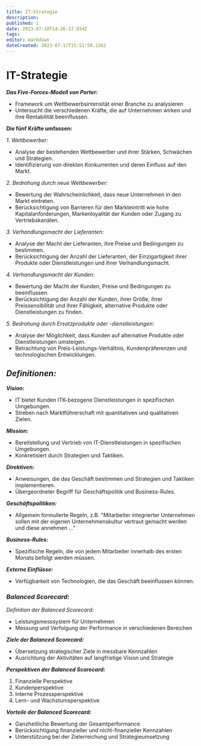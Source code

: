 ```yaml
---
title: IT-Strategie
description: 
published: 1
date: 2023-07-18T14:26:17.934Z
tags: 
editor: markdown
dateCreated: 2023-07-17T15:51:50.126Z
---
```


# IT-Strategie

**_Das Five-Forces-Modell von Porter:_**
- Framework um  Wettbewerbsintensität einer Branche zu analysieren
- Untersucht die verschiedenen Kräfte, die auf Unternehmen wirken und ihre Rentabilität beeinflussen. 

**Die fünf Kräfte umfassen:**

_1. Wettbewerber:_
- Analyse der bestehenden Wettbewerber und ihrer Stärken, Schwächen und Strategien.
- Identifizierung von direkten Konkurrenten und deren Einfluss auf den Markt.

_2. Bedrohung durch neue Wettbewerber:_
- Bewertung der Wahrscheinlichkeit, dass neue Unternehmen in den Markt eintreten.
- Berücksichtigung von Barrieren für den Markteintritt wie hohe Kapitalanforderungen, Markenloyalität der Kunden oder Zugang zu Vertriebskanälen.

_3. Verhandlungsmacht der Lieferanten:_
- Analyse der Macht der Lieferanten, ihre Preise und Bedingungen zu bestimmen.
- Berücksichtigung der Anzahl der Lieferanten, der Einzigartigkeit ihrer Produkte oder Dienstleistungen und ihrer Verhandlungsmacht.

_4. Verhandlungsmacht der Kunden:_
- Bewertung der Macht der Kunden, Preise und Bedingungen zu beeinflussen.
- Berücksichtigung der Anzahl der Kunden, ihrer Größe, ihrer Preissensibilität und ihrer Fähigkeit, alternative Produkte oder Dienstleistungen zu finden.

_5. Bedrohung durch Ersatzprodukte oder -dienstleistungen:_
- Analyse der Möglichkeit, dass Kunden auf alternative Produkte oder Dienstleistungen umsteigen.
- Betrachtung von Preis-Leistungs-Verhältnis, Kundenpräferenzen und technologischen Entwicklungen.

## **_Definitionen:_**

_**Vision:**_
- IT bietet Kunden ITK-bezogene Dienstleistungen in spezifischen Umgebungen.
- Streben nach Marktführerschaft mit quantitativen und qualitativen Zielen.

_**Mission:**_
- Bereitstellung und Vertrieb von IT-Dienstleistungen in spezifischen Umgebungen.
- Konkretisiert durch Strategien und Taktiken.

_**Direktiven:**_
- Anweisungen, die das Geschäft bestimmen und Strategien und Taktiken implementieren.
- Übergeordneter Begriff für Geschäftspolitik und Business-Rules.

_**Geschäftspolitiken:**_
- Allgemein formulierte Regeln, z.B. "Mitarbeiter integrierter Unternehmen sollen mit der eigenen Unternehmenskultur vertraut gemacht werden und diese annehmen ..."

_**Business-Rules:**_
- Spezifische Regeln, die von jedem Mitarbeiter innerhalb des ersten Monats befolgt werden müssen.

_**Externe Einflüsse:**_
- Verfügbarkeit von Technologien, die das Geschäft beeinflussen können.

###  **_Balanced Scorecard:_**
*Definition der Balanced Scorecard:*
  - Leistungsmesssystem für Unternehmen
  - Messung und Verfolgung der Performance in verschiedenen Bereichen

_**Ziele der Balanced Scorecard:**_
  - Übersetzung strategischer Ziele in messbare Kennzahlen
  - Ausrichtung der Aktivitäten auf langfristige Vision und Strategie

_**Perspektiven der Balanced Scorecard:**_
  1. Finanzielle Perspektive
  2. Kundenperspektive
  3. Interne Prozessperspektive
  4. Lern- und Wachstumsperspektive

_**Vorteile der Balanced Scorecard:**_
  - Ganzheitliche Bewertung der Gesamtperformance
  - Berücksichtigung finanzieller und nicht-finanzieller Kennzahlen
  - Unterstützung bei der Zielerreichung und Strategieumsetzung
